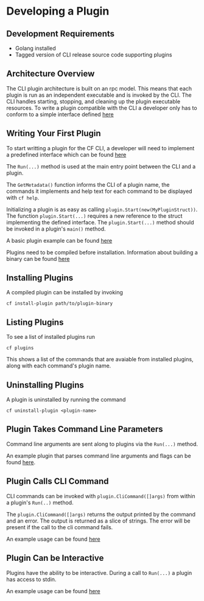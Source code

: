 # Developing a Plugin

## Development Requirements

  - Golang installed
  - Tagged version of CLI release source code supporting plugins

## Architecture Overview

  The CLI plugin architecture is built on an rpc model. This means that each plugin
  is run as an independent executable and is invoked by the CLI. The CLI
  handles starting, stopping, and cleaning up the plugin executable resources.
  To write a plugin compatible with the CLI a developer only has to conform to
  a simple interface defined [here](github.com/cloudfoundry/cli/plugin/plugin.go)

## Writing Your First Plugin

  To start writting a plugin for the CF CLI, a developer will need to implement
  a predefined interface which can be found [here](github.com/cloudfoundry/cli/plugin/plugin.go)

  The `Run(...)` method is used at the main entry point between the CLI
  and a plugin.

  The `GetMetadata()` function informs the CLI of a plugin name, the
  commands it implements and help text for each command to be displayed with
  `cf help`.

  Initializing a plugin is as easy as calling 
  `plugin.Start(new(MyPluginStruct))`. The function `plugin.Start(...)`
  requires a new reference to the struct implementing the defined interface.
  The `plugin.Start(...)` method should be invoked in a plugin's `main()`
  method.

  A basic plugin example can be found [here](github.com/cloudfoundry/plugin_examples/basic_plugin.go)

  Plugins need to be compiled before installation. Information about
  building a binary can be found [here](https://www.google.com/search?q=how%20to%20compile%20golang)

## Installing Plugins

  A compiled plugin can be installed by invoking

  `cf install-plugin path/to/plugin-binary`

## Listing Plugins

  To see a list of installed plugins run

  `cf plugins`

  This shows a list of the commands that are avaiable from installed plugins,
  along with each command's plugin name.

## Uninstalling Plugins

  A plugin is uninstalled by running the command

  `cf uninstall-plugin <plugin-name>`

## Plugin Takes Command Line Parameters

  Command line arguments are sent along to plugins via the `Run(...)` method.

  An example plugin that parses command line arguments and flags can be
  found [here](github.com/cloudfoundry/plugin_examples/echo.go).

## Plugin Calls CLI Command

  CLI commands can be invoked with `plugin.CliCommand([]args)` from
  within a plugin's `Run(..)` method.

  The `plugin.CliCommand([]args)` returns the output printed by the command
  and an error. The output is returned as a slice of strings. The error
  will be present if the call to the cli command fails.

  An example usage can be found [here](github.com/cloudfoundry/plugin_examples/call_cli_cmd.go)

## Plugin Can be Interactive
  Plugins have the ability to be interactive. During a call to `Run(...)` a
  plugin has access to stdin.

  An example usage can be found [here](github.com/cloudfoundry/plugin_examples/interactive.go)
